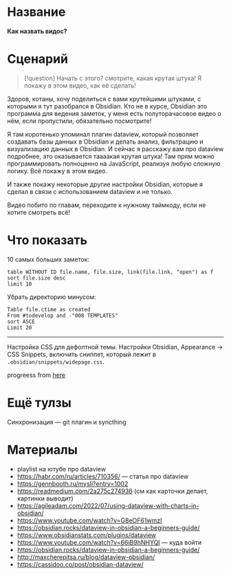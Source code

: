 # Название

**Как назвать видос?**

# Сценарий

>[!question] Начать с этого?
>смотрите, какая крутая штука! Я покажу в этом видео, как её сделать!

Здоров, котаны, хочу поделиться с вами крутейшими штуками, с которыми я тут разобрался в Obsidian. Кто не в курсе, Obsidian это программа для ведения заметок, у меня есть полуторачасовое видео о нём, если пропустили, обязательно посмотрите!

Я там коротенько упоминал плагин dataview, который позволяет создавать базы данных в Obsidian и делать анализ, фильтрацию и визуализацию данных в Obsidian. И сейчас я расскажу вам про dataview подробнее, это оказывается таааакая крутая штука! Там прям можно программировать полноценно на JavaScript, реализуя любую сложную логику. Всё покажу в этом видео.

И также покажу некоторые другие настройки Obsidian, которые я сделал в связи с использованием dataview и не только.

Видео побито по главам, переходите к нужному таймкоду, если не хотите смотреть всё!

# Что показать

10 самых больших заметок:

```dataview
table WITHOUT ID file.name, file.size, link(file.link, "open") as f
sort file.size desc
limit 10
```

Убрать директорию минусом:

```
Table file.ctime as created
From #todevelop and -"008 TEMPLATES"
sort ASCE
Limit 20
```

---

Настройка CSS для дефолтной темы. Настройки Obsidian, Appearance -> CSS Snippets, включить сниппет, который лежит в `.obsidian/snippets/widepage.css`.

progreess from [here](https://habr.com/ru/articles/710356/)


# Ещё тулзы

Синхронизация — git плагин и syncthing

# Материалы

- playlist на ютубе про dataview
- https://habr.com/ru/articles/710356/ — статья про dataview
- https://gennbooth.ru/mysli?entry=1002
- https://readmedium.com/2a275c274936 (см как карточки делает, картинки выводит)
- https://agileadam.com/2022/07/using-dataview-with-charts-in-obsidian/
- https://www.youtube.com/watch?v=G8eOF61wmzI
- https://obsidian.rocks/dataview-in-obsidian-a-beginners-guide/
- https://www.obsidianstats.com/plugins/dataview
- https://www.youtube.com/watch?v=66iB9hNHYQI — куда войти
- https://obsidian.rocks/dataview-in-obsidian-a-beginners-guide/
- http://maxcherepitsa.ru/blog/dataview-obsidian/
- https://cassidoo.co/post/obsidian-dataview/